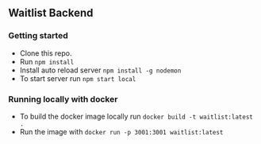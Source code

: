 ## Waitlist Backend

### Getting started
- Clone this repo.
- Run `npm install`
- Install auto reload server `npm install -g nodemon`
- To start server run `npm start local`

### Running locally with docker

- To build the docker image locally run `docker build -t waitlist:latest .`
- Run the image with `docker run -p 3001:3001 waitlist:latest`